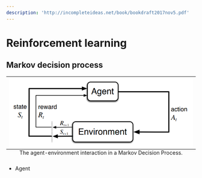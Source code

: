 ```yaml
---
description: 'http://incompleteideas.net/book/bookdraft2017nov5.pdf'
---
```


# Reinforcement learning

## Markov decision process

<table class="image">
<caption align="bottom">The agent-environment interaction in a Markov Decision Process.</caption>
<tr><td><img src=".gitbook/assets/agent.png"/></td></tr>
</table>



* Agent
